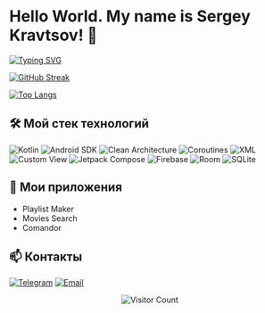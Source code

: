 # Hello World. My name is Sergey Kravtsov! 👋

[![Typing SVG](https://readme-typing-svg.demolab.com?font=Cal+Sans&pause=1000&color=F7970AFD&background=9748FF00&random=true&width=550&lines=%F0%9F%94%A7+-%3E+KOTLIN+%7C+ANDROID+%7C+SIMPLIFY+LIFE)](https://git.io/typing-svg)

<div align="left">

[![GitHub Streak](https://github-readme-streak-stats.herokuapp.com/?user=KravtsovSO64&theme=android-light)](https://git.io/streak-stats)

[![Top Langs](https://github-readme-stats.vercel.app/api/top-langs/?username=KravtsovSO64&layout=compact&theme=android-dark&hide=html,css)](https://github.com/KravtsovSO64/github-readme-stats)

</div>

</div>

## 🛠️ Мой стек технологий
![Kotlin](https://img.shields.io/badge/-Kotlin-7F52FF?style=flat-square&logo=Kotlin&logoColor=white)
![Android SDK](https://img.shields.io/badge/-Android_SDK-3DDC84?style=flat-square&logo=Android&logoColor=white)
![Clean Architecture](https://img.shields.io/badge/-Clean_Architecture-2496ED?style=flat-square&logo=Architecture&logoColor=white)
![Coroutines](https://img.shields.io/badge/-Coroutines-388E3C?style=flat-square&logo=Kotlin&logoColor=white)
![XML](https://img.shields.io/badge/-XML-F05032?style=flat-square&logo=XML&logoColor=white)
![Custom View](https://img.shields.io/badge/-Custom_View-8A2BE2?style=flat-square&logo=Android&logoColor=white)
![Jetpack Compose](https://img.shields.io/badge/-Jetpack_Compose-4285F4?style=flat-square&logo=Jetpack-Compose&logoColor=white)
![Firebase](https://img.shields.io/badge/-Firebase-FFCA28?style=flat-square&logo=Firebase&logoColor=black)
![Room](https://img.shields.io/badge/-Room-4479A1?style=flat-square&logo=Room&logoColor=white)
![SQLite](https://img.shields.io/badge/-SQLite-003B57?style=flat-square&logo=SQLite&logoColor=white)



## 📱 Мои приложения
- Playlist Maker
- Movies Search
- Comandor 


## 📫 Контакты
[![Telegram](https://img.shields.io/badge/-Telegram-26A5E4?style=flat-square&logo=Telegram&logoColor=white)](https://t.me/ваш_телеграм)
[![Email](https://img.shields.io/badge/-Email-D14836?style=flat-square&logo=Gmail&logoColor=white)](mailto:ваш_email@gmail.com)

<div align="center">
  
![Visitor Count](https://komarev.com/ghpvc/?username=KravtsovSO64&color=3DDC84&style=flat-square)

</div>
